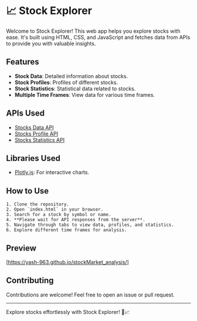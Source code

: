 # 📈 Stock Explorer

Welcome to Stock Explorer! This web app helps you explore stocks with ease. It's built using HTML, CSS, and JavaScript and fetches data from APIs to provide you with valuable insights.

## Features

- **Stock Data**: Detailed information about stocks.
- **Stock Profiles**: Profiles of different stocks.
- **Stock Statistics**: Statistical data related to stocks.
- **Multiple Time Frames**: View data for various time frames.

## APIs Used

- [Stocks Data API](https://stocks3.onrender.com/api/stocks/getstocksdata)
- [Stocks Profile API](https://stocks3.onrender.com/api/stocks/getstocksprofiledata)
- [Stocks Statistics API](https://stocks3.onrender.com/api/stocks/getstockstatsdata)

## Libraries Used

- [Plotly.js](https://plotly.com/javascript/): For interactive charts.

## How to Use

    1. Clone the repository.
    2. Open `index.html` in your browser.
    3. Search for a stock by symbol or name.
    4. **Please wait for API responses from the server**.
    5. Navigate through tabs to view data, profiles, and statistics.
    6. Explore different time frames for analysis.

## Preview

[https://yash-963.github.io/stockMarket_analysis/]

## Contributing

Contributions are welcome! Feel free to open an issue or pull request.

---

Explore stocks effortlessly with Stock Explorer! 🚀📈
